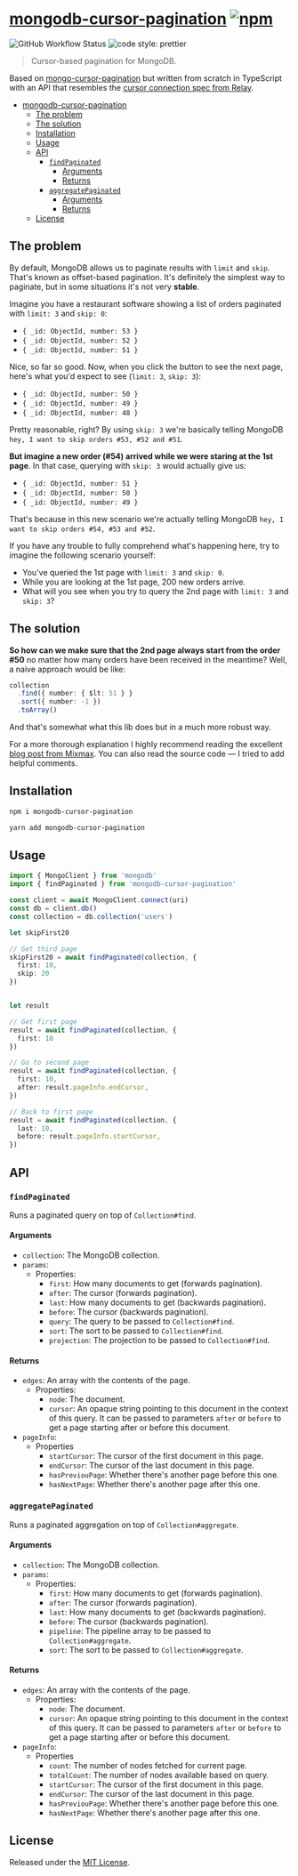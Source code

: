 # [mongodb-cursor-pagination](<https://github.com/murshidazher/mongodb-cursor-pagination>) [![npm](https://img.shields.io/npm/v/mongodb-cursor-pagination.svg?label=&color=0080FF)](https://github.com/murshidazher/mongodb-cursor-pagination/releases/latest)

![GitHub Workflow Status](https://img.shields.io/github/actions/workflow/status/murshidazher/mongodb-cursor-pagination/release.yml?branch=master&style=flat-square)
![code style: prettier](https://img.shields.io/badge/code_style-prettier-ff69b4.svg?style=flat-square)

> Cursor-based pagination for MongoDB.

Based on [mongo-cursor-pagination](https://github.com/mixmaxhq/mongo-cursor-pagination) but written from scratch in TypeScript with an API that resembles the [cursor connection spec from Relay](https://facebook.github.io/relay/graphql/connections.htm).

<!-- toc -->

- [mongodb-cursor-pagination](#mongodb-cursor-pagination-)
  - [The problem](#the-problem)
  - [The solution](#the-solution)
  - [Installation](#installation)
  - [Usage](#usage)
  - [API](#api)
    - [`findPaginated`](#findpaginated)
      - [Arguments](#arguments)
      - [Returns](#returns)
    - [`aggregatePaginated`](#aggregatepaginated)
      - [Arguments](#arguments-1)
      - [Returns](#returns-1)
  - [License](#license)

<!-- tocstop -->

## The problem

By default, MongoDB allows us to paginate results with `limit` and `skip`. That's known as offset-based pagination. It's definitely the simplest way to paginate, but in some situations it's not very **stable**.

Imagine you have a restaurant software showing a list of orders paginated with `limit: 3` and `skip: 0`:

- `{ _id: ObjectId, number: 53 }`
- `{ _id: ObjectId, number: 52 }`
- `{ _id: ObjectId, number: 51 }`

Nice, so far so good. Now, when you click the button to see the next page, here's what you'd expect to see (`limit: 3`, `skip: 3`):

- `{ _id: ObjectId, number: 50 }`
- `{ _id: ObjectId, number: 49 }`
- `{ _id: ObjectId, number: 48 }`

Pretty reasonable, right? By using `skip: 3` we're basically telling MongoDB `hey, I want to skip orders #53, #52 and #51`.

**But imagine a new order (#54) arrived while we were staring at the 1st page**. In that case, querying with `skip: 3` would actually give us:

- `{ _id: ObjectId, number: 51 }`
- `{ _id: ObjectId, number: 50 }`
- `{ _id: ObjectId, number: 49 }`

That's because in this new scenario we're actually telling MongoDB `hey, I want to skip orders #54, #53 and #52`.

If you have any trouble to fully comprehend what's happening here, try to imagine the following scenario yourself:

- You've queried the 1st page with `limit: 3` and `skip: 0`.
- While you are looking at the 1st page, 200 new orders arrive.
- What will you see when you try to query the 2nd page with `limit: 3` and `skip: 3`?

## The solution

**So how can we make sure that the 2nd page always start from the order #50** no matter how many orders have been received in the meantime? Well, a naive approach would be like:

```ts
collection
  .find({ number: { $lt: 51 } }
  .sort({ number: -1 })
  .toArray()
```

And that's somewhat what this lib does but in a much more robust way.

For a more thorough explanation I highly recommend reading the excellent [blog post from Mixmax](https://engineering.mixmax.com/blog/api-paging-built-the-right-way). You can also read the source code — I tried to add helpful comments.

## Installation

```sh
npm i mongodb-cursor-pagination
```

```sh
yarn add mongodb-cursor-pagination
```

## Usage

```ts
import { MongoClient } from 'mongodb'
import { findPaginated } from 'mongodb-cursor-pagination'

const client = await MongoClient.connect(uri)
const db = client.db()
const collection = db.collection('users')

let skipFirst20

// Get third page
skipFirst20 = await findPaginated(collection, {
  first: 10,
  skip: 20
})


let result

// Get first page
result = await findPaginated(collection, {
  first: 10
})

// Go to second page
result = await findPaginated(collection, {
  first: 10,
  after: result.pageInfo.endCursor,
})

// Back to first page
result = await findPaginated(collection, {
  last: 10,
  before: result.pageInfo.startCursor,
})
```

## API

### `findPaginated`

Runs a paginated query on top of `Collection#find`.

#### Arguments

- `collection`: The MongoDB collection.
- `params`:
  - Properties:
    - `first`: How many documents to get (forwards pagination).
    - `after`: The cursor (forwards pagination).
    - `last`: How many documents to get (backwards pagination).
    - `before`: The cursor (backwards pagination).
    - `query`: The query to be passed to `Collection#find`.
    - `sort`: The sort to be passed to `Collection#find`.
    - `projection`: The projection to be passed to `Collection#find`.

#### Returns

- `edges`: An array with the contents of the page.
  - Properties:
    - `node`: The document.
    - `cursor`: An opaque string pointing to this document in the context of this query. It can be passed to parameters `after` or `before` to get a page starting after or before this document.
- `pageInfo`:
  - Properties
    - `startCursor`: The cursor of the first document in this page.
    - `endCursor`: The cursor of the last document in this page.
    - `hasPreviouPage`: Whether there's another page before this one.
    - `hasNextPage`: Whether there's another page after this one.

### `aggregatePaginated`

Runs a paginated aggregation on top of `Collection#aggregate`.

#### Arguments

- `collection`: The MongoDB collection.
- `params`:
  - Properties:
    - `first`: How many documents to get (forwards pagination).
    - `after`: The cursor (forwards pagination).
    - `last`: How many documents to get (backwards pagination).
    - `before`: The cursor (backwards pagination).
    - `pipeline`: The pipeline array to be passed to `Collection#aggregate`.
    - `sort`: The sort to be passed to `Collection#aggregate`.

#### Returns

- `edges`: An array with the contents of the page.
  - Properties:
    - `node`: The document.
    - `cursor`: An opaque string pointing to this document in the context of this query. It can be passed to parameters `after` or `before` to get a page starting after or before this document.
- `pageInfo`:
  - Properties
    - `count`: The number of nodes fetched for current page.
    - `totalCount`: The number of nodes available based on query.
    - `startCursor`: The cursor of the first document in this page.
    - `endCursor`: The cursor of the last document in this page.
    - `hasPreviouPage`: Whether there's another page before this one.
    - `hasNextPage`: Whether there's another page after this one.

## License

Released under the [MIT License](./LICENSE.md).
